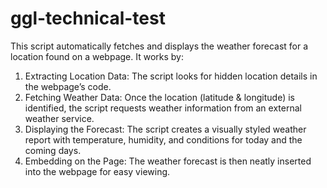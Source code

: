 # ggl-technical-test

This script automatically fetches and displays the weather forecast for a location found on a webpage. It works by:

1. Extracting Location Data: The script looks for hidden location details in the webpage’s code.
2. Fetching Weather Data: Once the location (latitude & longitude) is identified, the script requests weather information from an external weather service.
3. Displaying the Forecast: The script creates a visually styled weather report with temperature, humidity, and conditions for today and the coming days.
4. Embedding on the Page: The weather forecast is then neatly inserted into the webpage for easy viewing.